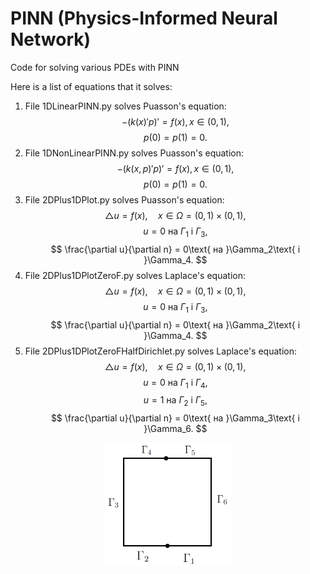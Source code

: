 # PINN (Physics-Informed Neural Network)
Code for solving various PDEs with PINN 

Here is a list of equations that it solves:
1. File 1DLinearPINN.py solves Puasson's equation:
$$
-(k(x)'p)'= f(x), x \in (0,1),
$$
$$
p(0)=p(1)=0.
$$
2. File 1DNonLinearPINN.py solves Puasson's equation:
$$
-(k(x,p)'p)'= f(x), x \in (0,1),
$$
$$
p(0)=p(1)=0.
$$
3. File 2DPlus1DPlot.py solves Puasson's equation:
$$
\bigtriangleup u = f(x), \quad x \in \Omega = (0, 1) \times (0, 1),
$$
$$
u = 0\text{ на }\Gamma_1\text{ i }\Gamma_3,
$$
$$
\frac{\partial u}{\partial n} = 0\text{ на }\Gamma_2\text{ i }\Gamma_4.
$$
4. File 2DPlus1DPlotZeroF.py solves Laplace's equation:
$$
\bigtriangleup u = f(x), \quad x \in \Omega = (0, 1) \times (0, 1),
$$
$$
u = 0\text{ на }\Gamma_1\text{ i }\Gamma_3,
$$
$$
\frac{\partial u}{\partial n} = 0\text{ на }\Gamma_2\text{ i }\Gamma_4.
$$
5. File 2DPlus1DPlotZeroFHalfDirichlet.py solves Laplace's equation:
$$
\bigtriangleup u = f(x), \quad x \in \Omega = (0, 1) \times (0, 1),
$$
$$
u = 0\text{ на }\Gamma_1\text{ i }\Gamma_4,
$$
$$
u = 1\text{ на }\Gamma_2\text{ i }\Gamma_5,
$$
$$
\frac{\partial u}{\partial n} = 0\text{ на }\Gamma_3\text{ i }\Gamma_6.
$$
<p align="center">
<img src="./imgs/ZeroFHalfDirichletRegion.png" alt="Image of region with boundaries" style="width:40%; border:0;">
</p>

